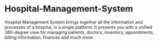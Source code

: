 # Hospital-Management-System
Hospital Management System brings together all the information and processes of a hospital, in a single platform. It presents you with a unified 360-degree view for managing patients, doctors, inventory, appointments, billing information, finances and much more. 
